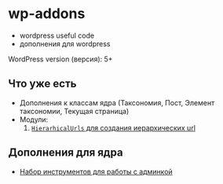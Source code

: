 # wp-addons

* wordpress useful code
* дополнения для wordpress


WordPress version (версия): 5+


## Что уже есть

* Дополнения к классам ядра (Таксономия, Пост, Элемент таксономии, Текущая страница)
* Модули:
   1.  [`HierarhicalUrls` для создания иерархических url](src/Modules/HierarhicalUrls/HierarhicalUrls.php) 


## Дополнения для ядра

* [Набор инструментов для работы с админкой](src/Core/Admin/README.md)